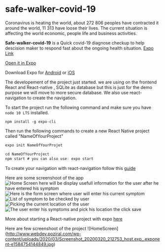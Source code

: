 # safe-walker-covid-19
Coronavirus is heating the world, about 272 806 peoples have contracted it around the world, 11 313 have loose their lives.
The current situation is affecting the world economic, people life and business activities. 

**Safe-walker-covid-19** is a  Quick covid-19 diagnose checkup to help descision maker to respond fast about the ongoing health situation.
[Expo Link]( https://expo.io/--/to-exp/exp%3A%2F%2Fexp.host%2F%40cloudmonde%2Fsafe_walker_covid_19)

 [Open it in Expo]( https://expo.io/--/to-exp/exp%3A%2F%2Fexp.host%2F%40cloudmonde%2Fsafe_walker_covid_19)
       
 Download Expo for [Android](http://bit.ly/2bZq5ew) or [iOS](http://apple.co/2c6HMtp)
 
 The developement of the project just started.
 we are using on the frontend React and React-native , SQLite as database but this is just for the demo purpose  we will move to more secure database. We also use react-navigation to create the navigation.
 
To start the project run the following command and make sure you have ```node 10 LTS``` installed.

```npm install -g expo-cli```

Then run the following commands to create a new React Native project called "NameOfYourProject"

```javascript 
expo init NameOfYourProjet

cd NameOfYourProject
npm start # you can also use: expo start
```
To create your navigation with react-navigation follow this [guide](https://reactnavigation.org/docs/getting-started)

Here are some screenshoot of the app
![Home Screen here will be display usefull information for the user after he have entered his symptom](https://github.com/MariusMonkam/safe-walker-covid-19/blob/master/assets/Screenshot_20200320_212753_host.exp_.exponent-473x1024.jpg)
![Here is the form screen where user will enter his current symptom](https://github.com/MariusMonkam/safe-walker-covid-19/blob/master/assets/Screenshot_20200320_212810_host.exp_.exponent-473x1024.jpg)
![List of symptom to be checked by user ](https://github.com/MariusMonkam/safe-walker-covid-19/blob/master/assets/Screenshot_20200320_212924_host.exp_.exponent-473x1024.jpg)
![Picking the current location of the user ](https://github.com/MariusMonkam/safe-walker-covid-19/blob/master/assets/Screenshot_20200321_224248_host.exp.exponent.jpg)
![The user enter his symptoms and pick his location the click save](https://github.com/MariusMonkam/safe-walker-covid-19/blob/master/assets/Screenshot_20200321_235332_host.exp.exponent.jpg)






More about starting a React-native project with expo [here ](https://reactnative.dev/docs/getting-started)

Here are few screenshoot of the project
![HomeScreen] (http://www.webdev.poziral.com/wp-content/uploads/2020/03/Screenshot_20200320_212753_host.exp_.exponent-e1584754144849.jpg)

